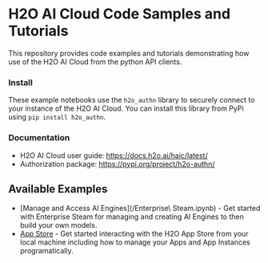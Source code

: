 # H2O AI Cloud Code Samples and Tutorials

This repository provides code examples and tutorials demonstrating how use of the H2O AI Cloud from the python API clients.

### Install
These example notebooks use the `h2o_authn` library to securely connect to your instance of the H2O AI Cloud. You can install this
library from PyPi using `pip install h2o_authn`.

### Documentation
* H2O AI Cloud user guide: https://docs.h2o.ai/haic/latest/
* Authorization package: https://pypi.org/project/h2o-authn/

## Available Examples

* [Manage and Access AI Engines](/Enterprise\ Steam.ipynb) - Get started with Enterprise Steam for managing and creating AI Engines to then build your own models.
* [App Store](/app_store.ipynb) - Get started interacting with the H2O App Store from your local machine including how to manage your Apps and App Instances programatically.
